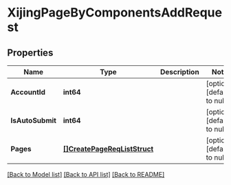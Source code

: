 # XijingPageByComponentsAddRequest

## Properties
Name | Type | Description | Notes
------------ | ------------- | ------------- | -------------
**AccountId** | **int64** |  | [optional] [default to null]
**IsAutoSubmit** | **int64** |  | [optional] [default to null]
**Pages** | [**[]CreatePageReqListStruct**](create_page_req_list_struct.md) |  | [optional] [default to null]

[[Back to Model list]](../README.md#documentation-for-models) [[Back to API list]](../README.md#documentation-for-api-endpoints) [[Back to README]](../README.md)


